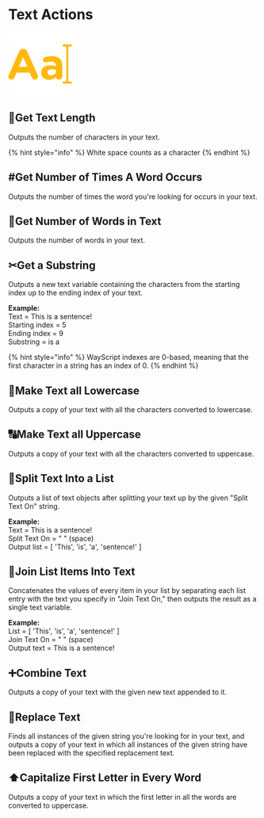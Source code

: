 # Text Actions

![Perform common programming operations on text.](../../.gitbook/assets/string_actions.png)

## 📏**Get Text Length**

Outputs the number of characters in your text.

{% hint style="info" %}
White space counts as a character
{% endhint %}

## \#**Get Number of Times A Word Occurs**

Outputs the number of times the word you're looking for occurs in your text.

## 🔢**Get Number of Words in Text**

Outputs the number of words in your text.

## ✂**Get a Substring**

Outputs a new text variable containing the characters from the starting index up to the ending index of your text.

**Example:**   
Text = This is a sentence!   
Starting index = 5   
Ending index = 9   
Substring = is a

{% hint style="info" %}
WayScript indexes are 0-based, meaning that the first character in a string has an index of 0.
{% endhint %}

## 🔡**Make Text all Lowercase**

Outputs a copy of your text with all the characters converted to lowercase.

## 🔠**Make Text all Uppercase**

Outputs a copy of your text with all the characters converted to uppercase.

## 📃**Split Text Into a List**

Outputs a list of text objects after splitting your text up by the given "Split Text On" string.

**Example:**  
Text = This is a sentence!   
Split Text On = " "   \(space\)  
Output list = \[ 'This', 'is', 'a', 'sentence!' \]

## 🔗Join List Items Into Text

Concatenates the values of every item in your list by separating each list entry with the text you specify in "Join Text On," then outputs the result as a single text variable.

**Example:**   
List = \[ 'This', 'is', 'a', 'sentence!' \]  
Join Text On = " "   \(space\)  
Output text = This is a sentence!

## ➕**Combine Text**

Outputs a copy of your text with the given new text appended to it.

## 🔎**Replace Text**

Finds all instances of the given string you're looking for in your text, and outputs a copy of your text in which all instances of the given string have been replaced with the specified replacement text.

## ⬆**Capitalize First Letter in Every Word**

Outputs a copy of your text in which the first letter in all the words are converted to uppercase.

